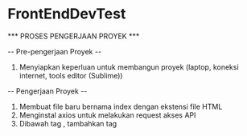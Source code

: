 # FrontEndDevTest
*** PROSES PENGERJAAN PROYEK ***

-- Pre-pengerjaan Proyek --
1. Menyiapkan keperluan untuk membangun proyek (laptop, koneksi internet, tools editor (Sublime))


-- Pengerjaan Proyek --
1. Membuat file baru bernama index dengan ekstensi file HTML
2. Menginstal axios untuk melakukan request akses API
2. Dibawah tag </body> , tambahkan tag <script> untuk menampung kode Vue
3. Didalam tag <script>, buat variabel Vue baru yang berisi objek 'el' yang menentukan id elemen dan 
'data' yang berisi data yang akan dilihat.
4. API diakses menggunakan AXIOS, data yang diambil merupakan informasi dari masing - masing film (starwars 1 - starwars 7)
5. Data yang telah diakses ditampilkan di browser. Data yang ditampilkan merupakan hasil dari pengulangan (loop)
dari starwars 1 sampai starwars 7.
6. Untuk masing - masing starwars, ditampilkan gambar yang mewakili cuplikan dari film tersebut.
7. Masing - masing starwars dikategorikan dengan layout menggunakan framework bootstrap didalam tag <body>

*** CARA MENJALANKAN PROYEK ***
1. Pastikan laptop/komputer terhubung ke internet
2. Buka file index.html menggunakan browser apa saja
3. Sekarang anda dapat melihat informasi lengkap mengenai Starwars 1 - Starwars 7


